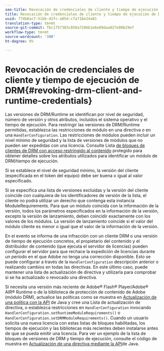 ```yaml
---
seo-title: Revocación de credenciales de cliente y tiempo de ejecución de DRM
title: Revocación de credenciales de cliente y tiempo de ejecución de DRM
uuid: 774b8ac7-51bb-42fc-a05d-cfa718e24a81
translation-type: tm+mt
source-git-commit: fbc175f383c850a7286b1e6e89daa027e00b29ef
workflow-type: tm+mt
source-wordcount: '390'
ht-degree: 0%

---
```



# Revocación de credenciales de cliente y tiempo de ejecución de DRM{#revoking-drm-client-and-runtime-credentials}

Las versiones de DRM/Runtime se identifican por nivel de seguridad, número de versión y otros atributos, incluidos el sistema operativo y el tiempo de ejecución. Para restringir las versiones de DRM/Runtime permitidas, establezca las restricciones de módulo en una directiva o en una `HandlerConfiguration`. Las restricciones de módulos pueden incluir un nivel mínimo de seguridad y la lista de versiones de módulos que no pueden ser expedidas con una licencia. Consulte Lista [de bloques de clientes de DRM con acceso restringido al contenido](../../aaxs-protecting-content/content-introduction/content-usage-rules/content-runtime-application-restrictions/content-blocklist-drm-clients.md) protegido para obtener detalles sobre los atributos utilizados para identificar un módulo de DRM/tiempo de ejecución.

Si se establece el nivel de seguridad mínimo, la versión del cliente (especificada en el token del equipo) debe ser buena o igual al valor especificado.

Si se especifica una lista de versiones excluidas y la versión del cliente coincide con cualquiera de los identificadores de versión de la lista, el cliente no podrá utilizar un derecho que contenga esta instancia ModuleRequirements. Para que un módulo coincida con la información de la versión, todos los parámetros especificados en la información de la versión, excepto la versión de lanzamiento, deben coincidir exactamente con los valores de los módulos. La versión de lanzamiento coincide si el valor del módulo cliente es menor o igual que el valor de la información de la versión.

En el evento se informa de una infracción con un cliente DRM o una versión de tiempo de ejecución concretos, el propietario del contenido y el distribuidor de contenido (que ejecuta el servidor de licencias) pueden configurar el servidor para que rechace la expedición de licencias durante un período en el que Adobe no tenga una corrección disponible. Esto se puede configurar a través de la `HandlerConfiguration` descripción anterior o realizando cambios en todas las directivas. En este último caso, puede mantener una lista de actualización de directiva y utilizarla para comprobar si se ha actualizado o revocado una directiva.

Si necesita una versión más reciente de Adobe® Flash® Player/Adobe® AIR® Runtime o de la biblioteca de protección de contenido de Adobe (módulo DRM), actualice las políticas como se muestra en [Actualización de una política con la API](../../aaxs-protecting-content/content-working-with-policies/content-updating-policy-using-java-api.md) de Java y cree una Lista de actualización de directiva, o establezca restricciones en `HandlerConfiguration` invocando `HandlerConfiguration.setRuntimeModuleRequirements()` o `HandlerConfiguration.setDRMModuleRequirements()`. Cuando un usuario solicita una nueva licencia con estas listas de bloques habilitadas, los tiempos de ejecución y las bibliotecas más recientes deben instalarse antes de que se pueda emitir una licencia. Para ver un ejemplo de la lista de bloques de versiones de DRM y tiempo de ejecución, consulte el código de muestra en [Actualización de una directiva mediante la API](../../aaxs-protecting-content/content-working-with-policies/content-updating-policy-using-java-api.md)de Java.
